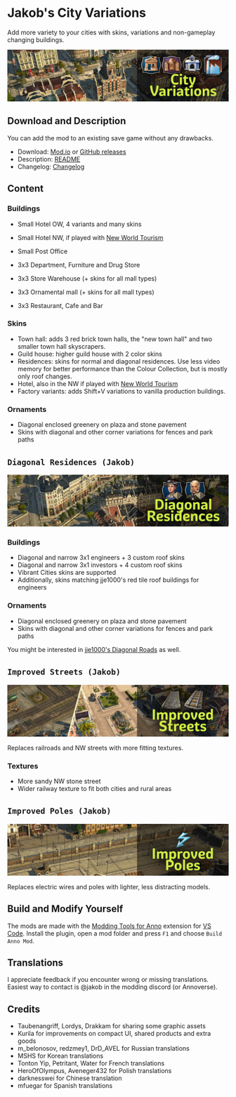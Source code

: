 # Jakob's City Variations

Add more variety to your cities with skins, variations and non-gameplay changing buildings.

![](./doc/city-variations.jpg)

## Download and Description

You can add the mod to an existing save game without any drawbacks.

- Download: [Mod.io](https://mod.io/g/anno-1800/m/jakob-city-variations) or [GitHub releases](https://github.com/jakobharder/anno1800-city-variations/releases)
- Description: [README](./mods/addon-city-variations/README.md)
- Changelog: [Changelog](./mods/addon-city-variations/README.md#changes)

## Content

### Buildings

- Small Hotel OW, 4 variants and many skins
- Small Hotel NW, if played with [New World Tourism](https://github.com/anno-mods/New-World-Tourism)
- Small Post Office

- 3x3 Department, Furniture and Drug Store
- 3x3 Store Warehouse (+ skins for all mall types)
- 3x3 Ornamental mall (+ skins for all mall types)
- 3x3 Restaurant, Cafe and Bar

### Skins

- Town hall:
  adds 3 red brick town halls, the "new town hall" and two smaller town hall skyscrapers.
- Guild house: higher guild house with 2 color skins
- Residences:
  skins for normal and diagonal residences.
  Use less video memory for better performance than the Colour Collection, but is mostly only roof changes.
- Hotel, also in the NW if played with [New World Tourism](https://github.com/anno-mods/New-World-Tourism)
- Factory variants:
  adds Shift+V variations to vanilla production buildings.

### Ornaments

- Diagonal enclosed greenery on plaza and stone pavement
- Skins with diagonal and other corner variations for fences and park paths

## `Diagonal Residences (Jakob)`

![](./doc/diagonal.jpg)

### Buildings

- Diagonal and narrow 3x1 engineers + 3 custom roof skins
- Diagonal and narrow 3x1 investors + 4 custom roof skins
- Vibrant Cities skins are supported
- Additionally, skins matching jje1000's red tile roof buildings for engineers

### Ornaments

- Diagonal enclosed greenery on plaza and stone pavement
- Skins with diagonal and other corner variations for fences and park paths

You might be interested in [jje1000's Diagonal Roads](https://www.nexusmods.com/anno1800/mods/164) as well.

## `Improved Streets (Jakob)`

![](./doc/improved-streets.jpg)

Replaces railroads and NW streets with more fitting textures.

### Textures

- More sandy NW stone street
- Wider railway texture to fit both cities and rural areas

## `Improved Poles (Jakob)`

![](./doc/electric-wires.jpg)

Replaces electric wires and poles with lighter, less distracting models.

## Build and Modify Yourself

The mods are made with the [Modding Tools for Anno](https://marketplace.visualstudio.com/items?itemName=JakobHarder.anno-modding-tools) extension for [VS Code](https://code.visualstudio.com/).
Install the plugin, open a mod folder and press `F1` and choose `Build Anno Mod`.

## Translations

I appreciate feedback if you encounter wrong or missing translations.
Easiest way to contact is @jakob in the modding discord (or Annoverse).

## Credits

- Taubenangriff, Lordys, Drakkam for sharing some graphic assets
- Kurila for improvements on compact UI, shared products and extra goods
- m_belonosov, redzmey1, DrD_AVEL for Russian translations
- MSHS for Korean translations
- Tonton Yip, Petritant, Water for French translations
- HeroOfOlympus, Aveneger432 for Polish translations
- darknesswei for Chinese translation
- mfuegar for Spanish translations
